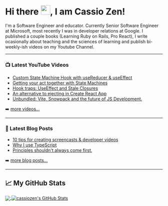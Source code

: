 # Hi there <img src="https://raw.githubusercontent.com/MartinHeinz/MartinHeinz/master/wave.gif" width="30px">, I am Cassio Zen!

I'm a Software Engineer and educator. Currently Senior Software Engineer at Microsoft, most recently I was in developer relations at Google. I published a couple books (Learning Ruby on Rails, Pro React), I write ocasionally about teaching and the sciences of learning and publish bi-weekly-ish videos on my Youtube Channel.

---

### 📺 Latest YouTube Videos

<!-- YOUTUBE-VIDEOS-LIST:START -->
- [Custom State Machine Hook with useReducer & useEffect](https://www.youtube.com/watch?v=jF1tO2hTdC0)
- [Getting your act together with State Machines](https://www.youtube.com/watch?v=N0OaRdJuVlc)
- [Hook traps: UseEffect and Stale Closures](https://www.youtube.com/watch?v=eVRDqtTCd74)
- [An alternative to ejecting in Create React App](https://www.youtube.com/watch?v=2RvntJWs1Pw)
- [Unbundled: Vite, Snowpack and the future of JS Development.](https://www.youtube.com/watch?v=aee93s9TZVc)
<!-- YOUTUBE-VIDEOS-LIST:END -->

➡️ [more videos...](https://youtube.com/reactcasts)

---

### 📕 Latest Blog Posts

<!-- BLOG-POST-LIST:START -->
- [10 tips for creating screencasts & developer videos](https://world.hey.com/cassio/10-tips-for-creating-screencasts-developer-videos-37519290)
- [Why I use TypeScript](https://world.hey.com/cassio/why-i-use-typescript-0dc41c42)
- [Principles shouldn't always come first.](https://world.hey.com/cassio/principles-shouldn-t-always-come-first-105fe31a)
<!-- BLOG-POST-LIST:END -->

➡️ [more blog posts...](https://world.hey.com/cassio)

---

## &#x1f4c8; My GitHub Stats

<a href="https://github.com/cassiozen/cassiozen">
  <img align="center" src="https://github-readme-stats.vercel.app/api/top-langs/?username=cassiozen&hide=html&title_color=ffffff&text_color=c9cacc&icon_color=2bbc8a&bg_color=1d1f21" />
</a>
<a href="https://github.com/cassiozen/cassiozen">
  <img align="center" src="https://github-readme-stats.vercel.app/api?username=cassiozen&show_icons=true&line_height=27&count_private=true&title_color=ffffff&text_color=c9cacc&icon_color=2bbc8a&bg_color=1d1f21" alt="cassiozen's GitHub Stats" />
</a>
